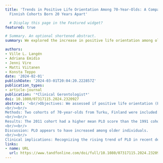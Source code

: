 ```yaml
---
title: 'Trends in Positive Life Orientation Among 70-Year-Olds: A Comparison of Two
  Finnish Cohorts Born 20 Years Apart'

  # Display this page in the Featured widget?
featured: true

# Summary. An optional shortened abstract.
summary: We explored the increase in positive life orientation among older individuals in a Nordic setting, comparing cohorts born in 1920 and 1940, to identify trends and gender disparities. Our research revealed that the later cohort reported a higher sense of being needed, more future plans, and less loneliness, indicating a substantial improvement in their overall well-being, despite ongoing gender differences. These findings suggest a significant enhancement in the quality of life for the elderly over recent decades, emphasizing the need for tailored societal and healthcare policies to support this positive trend.

authors:
- Ville L. Langén
- Adriana Emidio
- Jenni Vire
- Matti Viitanen
- Konsta Teppo
date: '2024-02-01'
publishDate: '2024-03-01T20:04:20.222857Z'
publication_types:
- article-journal
publication: '*Clinical Gerontologist*'
doi: 10.1080/07317115.2024.2320927
abstract: '<br/>Objectives: We assessed if positive life orientation (PLO) has increased among older individuals and explored gender disparities in PLO changes.
<br/><br/>
Methods: Two cohorts of 70-year-olds from Turku, Finland were included: the 1920 birth cohort (examined in 1991; n = 1,032) and the 1940 birth cohort (examined in 2011; n = 956). Participants completed an identical questionnaire assessing life satisfaction, feeling needed, future plans, zest for life, depression, and loneliness. A composite PLO score (range 0-1) was computed.
<br/><br/>
Results: The 2011 cohort had a higher mean PLO score than the 1991 cohort (.87 vs. .83, p < .001). The 2011 cohort reported higher sense of being needed, more future plans, and reduced loneliness (all p < .001). No significant differences were found in life satisfaction, zest for life, or depression. Gender disparities in PLO persisted across both cohorts, with men scoring slightly higher but following similar trends as women.
<br/><br/>
Discussion: PLO appears to have increased among older individuals.
<br/><br/>
Clinical implications: Recognizing the rising trend of PLO in recent decades may influence the development of societal and healthcare policies to further improve overall well-being among older individuals.<br/><br/>'
links:
- name: URL
  url: https://www.tandfonline.com/doi/full/10.1080/07317115.2024.2320927
---
```

